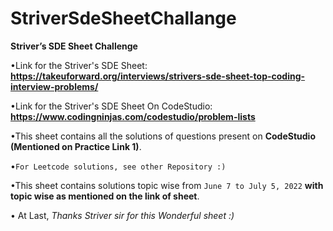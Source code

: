 # StriverSdeSheetChallange
**Striver’s SDE Sheet Challenge**


•Link for the Striver's SDE Sheet: **https://takeuforward.org/interviews/strivers-sde-sheet-top-coding-interview-problems/**

•Link for the Striver's SDE Sheet On CodeStudio: **https://www.codingninjas.com/codestudio/problem-lists**

•This sheet contains all the solutions of questions present on **CodeStudio (Mentioned on Practice Link 1)**.

•```For Leetcode solutions, see other Repository :)```

•This sheet contains solutions topic wise from `June 7 to July 5, 2022` **with topic wise as mentioned on the link of sheet**.

• At Last, *Thanks Striver sir for this Wonderful sheet :)*
